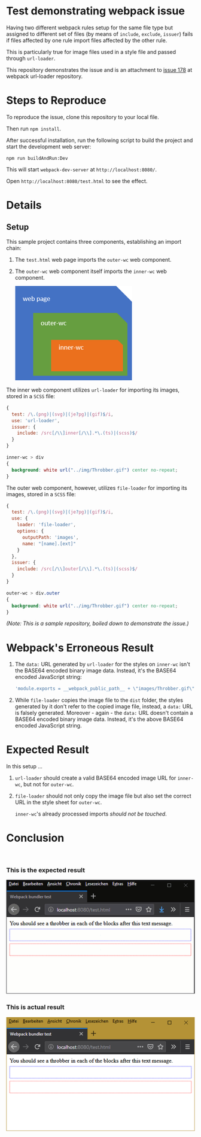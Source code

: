 # Test demonstrating webpack issue
Having two different webpack rules setup for the same file type but
assigned to different set of files (by means of `include`, `exclude`, `issuer`)
fails if files affected by one rule import files affected by the other rule.

This is particularly true for image files used in a style file and passed through
`url-loader`.

This repository demonstrates the issue and is an attachment to
[issue 178](https://github.com/webpack-contrib/url-loader/issues/178) at webpack
url-loader repository.

# Steps to Reproduce
To reproduce the issue, clone this repository to your local file.

Then run `npm install`.

After successful installation, run the following script to build the project
and start the development web server:

```batch
npm run buildAndRun:Dev
```
This will start `webpack-dev-server` at `http://localhost:8080/`.

Open `http://localhost:8080/test.html` to see the effect.

# Details

## Setup

This sample project contains three components, establishing an import chain:

1. The `test.html` web page imports the `outer-wc` web component.
2. The `outer-wc` web component itself imports the `inner-wc` web component.

   ![web component import hierarchy](./src/img/_hierarchy_.png)

The inner web component utilizes `url-loader` for importing its images, stored in a
`SCSS` file:

```js
{
  test: /\.(png)|(svg)|(je?pg)|(gif)$/i,
  use: 'url-loader',
  issuer: {
    include: /src[/\\]inner[/\\].*\.(ts)|(scss)$/
  }
}
```

```css
inner-wc > div
{
  background: white url("../img/Throbber.gif") center no-repeat;
}
```

The outer web component, however, utilizes `file-loader` for importing its images,
stored in a `SCSS` file:

```js
{
  test: /\.(png)|(svg)|(je?pg)|(gif)$/i,
  use: {
    loader: 'file-loader',
    options: {
      outputPath: 'images',
      name: "[name].[ext]"
    }
  },
  issuer: {
    include: /src[/\\]outer[/\\].*\.(ts)|(scss)$/
  }
}
```

```css
outer-wc > div.outer
{
  background: white url("../img/Throbber.gif") center no-repeat;
}
```

*(Note: This is a sample repository, boiled down to demonstrate the issue.)*

# Webpack's Erroneous Result

1. The `data:` URL generated by `url-loader` for the styles on `inner-wc` isn't
   the BASE64 encoded binary image data. Instead, it's the BASE64 encoded JavaScript
	 string:

   ```js
   'module.exports = __webpack_public_path__ + \"images/Throbber.gif\";'
   ```

2. While `file-loader` copies the image file to the `dist` folder, the styles generated
   by it don't refer to the copied image file, instead, a `data:` URL is falsely generated.
	 Moreover - again - the `data:` URL doesn't contain a BASE64 encoded binary image data.
	 Instead, it's the above BASE64 encoded JavaScript string.

# Expected Result

In this setup ...

1. `url-loader` should create a valid BASE64 encoded image URL for `inner-wc`, but not
   for `outer-wc`.

2. `file-loader` should not only copy the image file but also set the correct URL in the
   style sheet for `outer-wc`.
   
   `inner-wc`'s already processed imports *should not be touched*.

# Conclusion
<br/>

### This is the expected result

![Failed result](./src/img/_success_.gif)
<br/>

### This is actual result

![Failed result](./src/img/_fail_.png)
